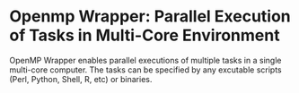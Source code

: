 Openmp Wrapper: Parallel Execution of Tasks in Multi-Core Environment
==============

OpenMP Wrapper enables parallel executions of multiple tasks in a single multi-core computer. The tasks can be specified by any excutable scripts (Perl, Python, Shell, R, etc) or binaries. 



